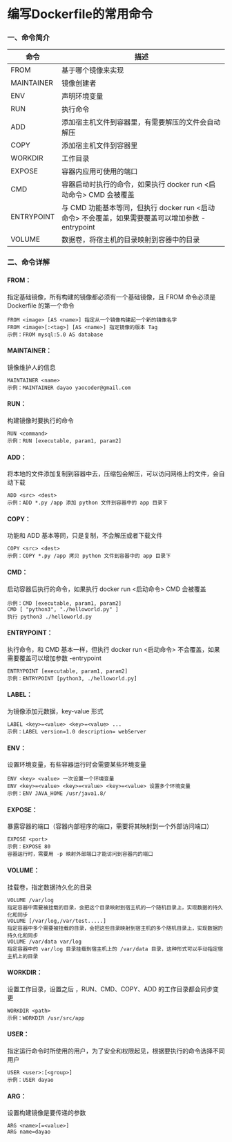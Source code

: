 编写Dockerfile的常用命令
=============

### 一、命令简介
| 命令 | 描述           |
|--------|---------------|
| FROM   | 基于哪个镜像来实现 | 
| MAINTAINER | 镜像创建者 |
| ENV | 声明环境变量 |
| RUN | 执行命令 |
| ADD | 添加宿主机文件到容器里，有需要解压的文件会自动解压 |
| COPY | 添加宿主机文件到容器里 | 
| WORKDIR | 工作目录 |
| EXPOSE | 容器内应用可使用的端口 |
| CMD |容器启动时执行的命令，如果执行 docker run <启动命令> CMD 会被覆盖|
| ENTRYPOINT |与 CMD 功能基本等同，但执行 docker run <启动命令> 不会覆盖，如果需要覆盖可以增加参数 -entrypoint|
| VOLUME | 数据卷，将宿主机的目录映射到容器中的目录 | 

### 二、命令详解
#### FROM：
指定基础镜像，所有构建的镜像都必须有一个基础镜像，且 FROM 命令必须是 Dockerfile 的第一个命令
```
FROM <image> [AS <name>] 指定从一个镜像构建起一个新的镜像名字
FROM <image>[:<tag>] [AS <name>] 指定镜像的版本 Tag
示例：FROM mysql:5.0 AS database
```

#### MAINTAINER：
镜像维护人的信息
```
MAINTAINER <name>
示例：MAINTAINER dayao yaocoder@gmail.com
```

#### RUN：
构建镜像时要执行的命令
```
RUN <command>
示例：RUN [executable, param1, param2]
```

#### ADD：
将本地的文件添加复制到容器中去，压缩包会解压，可以访问网络上的文件，会自动下载
```
ADD <src> <dest>
示例：ADD *.py /app 添加 python 文件到容器中的 app 目录下
```

#### COPY：
功能和 ADD 基本等同，只是复制，不会解压或者下载文件
```
COPY <src> <dest>
示例：COPY *.py /app 拷贝 python 文件到容器中的 app 目录下
```

#### CMD：
启动容器后执行的命令，如果执行 docker run <启动命令> CMD 会被覆盖
```
示例：CMD [executable, param1, param2]
CMD [ "python3", "./helloworld.py" ]
执行 python3 ./helloworld.py
```

#### ENTRYPOINT：
执行命令，和 CMD 基本一样，但执行 docker run <启动命令> 不会覆盖，如果需要覆盖可以增加参数 -entrypoint
```
ENTRYPOINT [executable, param1, param2]
示例：ENTRYPOINT [python3, ./helloworld.py]
```

#### LABEL：
为镜像添加元数据，key-value 形式
```
LABEL <key>=<value> <key>=<value> ...
示例：LABEL version=1.0 description= webServer
```

#### ENV：
设置环境变量，有些容器运行时会需要某些环境变量
```
ENV <key> <value> 一次设置一个环境变量
ENV <key>=<value> <key>=<value> <key>=<value> 设置多个环境变量
示例：ENV JAVA_HOME /usr/java1.8/
```

#### EXPOSE：
暴露容器的端口（容器内部程序的端口，需要将其映射到一个外部访问端口）
```
EXPOSE <port>
示例：EXPOSE 80
容器运行时，需要用 -p 映射外部端口才能访问到容器内的端口
```

#### VOLUME：
挂载卷，指定数据持久化的目录
```
VOLUME /var/log 
指定容器中需要被挂载的目录，会把这个目录映射到宿主机的一个随机目录上，实现数据的持久化和同步
VOLUME [/var/log,/var/test.....] 
指定容器中多个需要被挂载的目录，会把这些目录映射到宿主机的多个随机目录上，实现数据的持久化和同步
VOLUME /var/data var/log 
指定容器中的 var/log 目录挂载到宿主机上的 /var/data 目录，这种形式可以手动指定宿主机上的目录
```

#### WORKDIR：
设置工作目录，设置之后 ，RUN、CMD、COPY、ADD 的工作目录都会同步变更
```
WORKDIR <path>
示例：WORKDIR /usr/src/app
```

#### USER：
指定运行命令时所使用的用户，为了安全和权限起见，根据要执行的命令选择不同用户
```
USER <user>:[<group>]
示例：USER dayao
```

#### ARG：
设置构建镜像是要传递的参数
```
ARG <name>[=<value>]
ARG name=dayao
```

   